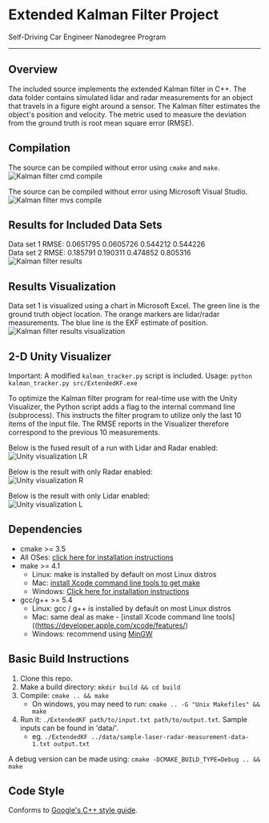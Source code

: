 # Extended Kalman Filter Project
Self-Driving Car Engineer Nanodegree Program

---

## Overview
The included source implements the extended Kalman filter in C++. The data folder contains simulated lidar and radar measurements for an object that travels in a figure eight around a sensor. The Kalman filter estimates the object's position and velocity. The metric used to measure the deviation from the ground truth is root mean square error (RMSE).

## Compilation
The source can be compiled without error using `cmake` and `make`.<br>
![Kalman filter cmd compile](https://github.com/jwdunn1/CarND-Extended-Kalman-Filter-Project/blob/master/images/CMD-compile.PNG "Kalman filter cmd compile")

The source can be compiled without error using Microsoft Visual Studio.<br>
![Kalman filter mvs compile](https://github.com/jwdunn1/CarND-Extended-Kalman-Filter-Project/blob/master/images/MVS-compile.PNG "Kalman filter mvs compile")

## Results for Included Data Sets
Data set 1 RMSE: 0.0651795 0.0605726 0.544212 0.544226<br>
Data set 2 RMSE: 0.185791 0.190311 0.474852 0.805316<br>
![Kalman filter results](https://github.com/jwdunn1/CarND-Extended-Kalman-Filter-Project/blob/master/images/Results.PNG "Kalman filter results")

## Results Visualization
Data set 1 is visualized using a chart in Microsoft Excel. The green line is the ground truth object location. The orange markers are lidar/radar measurements. The blue line is the EKF estimate of position.<br>
![Kalman filter results visualization](https://github.com/jwdunn1/CarND-Extended-Kalman-Filter-Project/blob/master/images/Visualization1.PNG "Kalman filter results visualization")

## 2-D Unity Visualizer
Important: A modified `kalman_tracker.py` script is included.
Usage: `python kalman_tracker.py src/ExtendedKF.exe`

To optimize the Kalman filter program for real-time use with the Unity Visualizer, the Python script adds a flag to the internal command line (subprocess). This instructs the filter program to utilize only the last 10 items of the input file. The RMSE reports in the Visualizer therefore correspond to the previous 10 measurements.

Below is the fused result of a run with Lidar and Radar enabled:<br>
![Unity visualization LR](https://github.com/jwdunn1/CarND-Extended-Kalman-Filter-Project/blob/master/images/viz-LR.PNG "Unity visualization LR")

Below is the result with only Radar enabled:<br>
![Unity visualization R](https://github.com/jwdunn1/CarND-Extended-Kalman-Filter-Project/blob/master/images/viz-R.PNG "Unity visualization R")

Below is the result with only Lidar enabled:<br>
![Unity visualization L](https://github.com/jwdunn1/CarND-Extended-Kalman-Filter-Project/blob/master/images/viz-L.PNG "Unity visualization L")

## Dependencies

* cmake >= 3.5
 * All OSes: [click here for installation instructions](https://cmake.org/install/)
* make >= 4.1
  * Linux: make is installed by default on most Linux distros
  * Mac: [install Xcode command line tools to get make](https://developer.apple.com/xcode/features/)
  * Windows: [Click here for installation instructions](http://gnuwin32.sourceforge.net/packages/make.htm)
* gcc/g++ >= 5.4
  * Linux: gcc / g++ is installed by default on most Linux distros
  * Mac: same deal as make - [install Xcode command line tools]((https://developer.apple.com/xcode/features/)
  * Windows: recommend using [MinGW](http://www.mingw.org/)

## Basic Build Instructions

1. Clone this repo.
2. Make a build directory: `mkdir build && cd build`
3. Compile: `cmake .. && make` 
   * On windows, you may need to run: `cmake .. -G "Unix Makefiles" && make`
4. Run it: `./ExtendedKF path/to/input.txt path/to/output.txt`. Sample inputs can be found in 'data/'.
    - eg. `./ExtendedKF ../data/sample-laser-radar-measurement-data-1.txt output.txt`

A debug version can be made using: `cmake -DCMAKE_BUILD_TYPE=Debug .. && make`

## Code Style

Conforms to [Google's C++ style guide](https://google.github.io/styleguide/cppguide.html).
